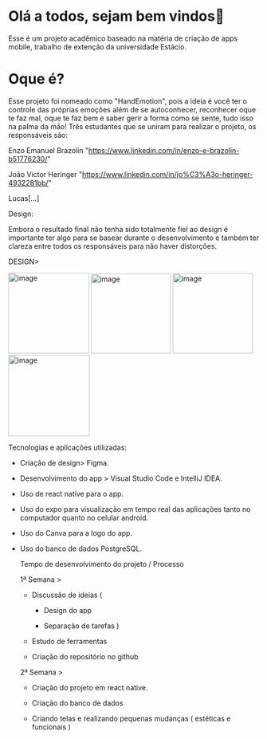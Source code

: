 # Olá a todos, sejam bem vindos👋

Esse é um projeto acadêmico baseado na matéria de criação de apps mobile, trabalho de extenção da universidade Estácio. 

# Oque é?

Esse projeto foi nomeado como "HandEmotion", pois a ideia é você ter o controle das próprias emoções além de se autoconhecer, reconhecer oque te faz mal, oque te faz bem e saber gerir a forma como se sente, tudo isso na palma da mão!
Três estudantes que se uniram para realizar o projeto, os responsáveis são:
  
   
   Enzo Emanuel Brazolin "https://www.linkedin.com/in/enzo-e-brazolin-b51776230/"
   
   João Victor Heringer "https://www.linkedin.com/in/jo%C3%A3o-heringer-4932281bb/"
  

   Lucas[...]

Design:

Embora o resultado final não tenha sido totalmente fiel ao design é importante ter algo para se basear durante o desenvolvimento e também ter clareza entre todos os responsáveis para não haver distorções.

DESIGN> 


<img width="162" alt="image" src="https://github.com/user-attachments/assets/0cd69551-db4b-416e-9e6c-36a43e1b0e84">

<img width="160" alt="image" src="https://github.com/user-attachments/assets/124646c7-d9ea-4e87-8276-073be6418780">

<img width="161" alt="image" src="https://github.com/user-attachments/assets/34f3cf38-af52-47c7-9c2d-a216838fcf74">

<img width="163" alt="image" src="https://github.com/user-attachments/assets/b5b6266b-3046-44e6-b8b2-380fd59dd120">









Tecnologias e aplicações utilizadas:
* Criação de design> Figma.
* Desenvolvimento do app > Visual Studio Code e IntelliJ IDEA.
* Uso de react native para o app.
* Uso do expo para visualização em tempo real das aplicações tanto no computador quanto no celular android.
* Uso do Canva para a logo do app.
* Uso do banco de dados PostgreSQL.

  Tempo de desenvolvimento do projeto / Processo
  
  1ª Semana >

  * Discussão de ideias (
  
    - Design do app
    
    - Separação de tarefas )

  * Estudo de ferramentas
 
  * Criação do repositório no github


  2ª Semana >

  * Criação do projeto em react native.
   
  *  Criação do banco de dados
    
  *  Criando telas e realizando pequenas mudanças ( estéticas e funcionais )
